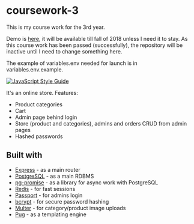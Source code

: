 # coursework-3

This is my course work for the 3rd year.

Demo is [here](https://kursach3.squad47.tk), it will be available till fall of 2018 unless I need it to stay. As this course work has been passed (successfully), the repository will be inactive until I need to change something here.

The example of variables.env needed for launch is in variables.env.example.

[![JavaScript Style Guide](https://img.shields.io/badge/code_style-standard-brightgreen.svg)](https://standardjs.com)

It's an online store. Features:
* Product categories
* Cart
* Admin page behind login
* Store (product and categories), admins and orders CRUD from admin pages
* Hashed passwords

## Built with
* [Express](http://expressjs.com/) - as a main router
* [PostgreSQL](https://www.postgresql.org/) - as a main RDBMS
* [pg-promise](https://github.com/vitaly-t/pg-promise) - as a library for async work with PostgreSQL
* [Redis](https://redis.io/) - for fast sessions
* [Passport](http://www.passportjs.org/) - for admins login
* [bcrypt](https://github.com/kelektiv/node.bcrypt.js) - for secure password hashing
* [Multer](https://github.com/expressjs/multer) - for category/product image uploads
* [Pug](https://pugjs.org/) - as a templating engine

